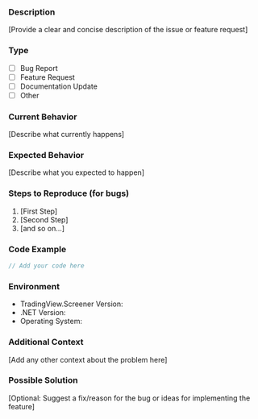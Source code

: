 ### Description
[Provide a clear and concise description of the issue or feature request]

### Type
- [ ] Bug Report
- [ ] Feature Request
- [ ] Documentation Update
- [ ] Other

### Current Behavior
[Describe what currently happens]

### Expected Behavior
[Describe what you expected to happen]

### Steps to Reproduce (for bugs)
1. [First Step]
2. [Second Step]
3. [and so on...]

### Code Example
```csharp
// Add your code here
```

### Environment
- TradingView.Screener Version:
- .NET Version:
- Operating System:

### Additional Context
[Add any other context about the problem here]

### Possible Solution
[Optional: Suggest a fix/reason for the bug or ideas for implementing the feature] 
